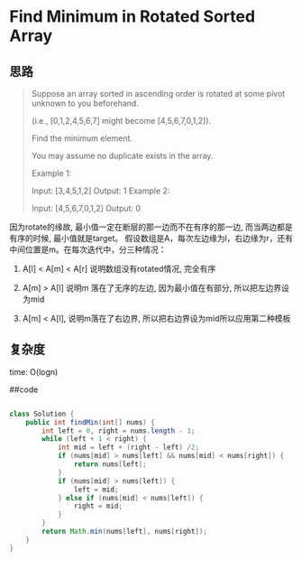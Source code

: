 # Find Minimum in Rotated Sorted Array
## 思路

> Suppose an array sorted in ascending order is rotated at some pivot unknown to you beforehand.
> 
> (i.e.,  [0,1,2,4,5,6,7] might become  [4,5,6,7,0,1,2]).
> 
> Find the minimum element.
> 
> You may assume no duplicate exists in the array.
> 
> Example 1:
> 
> Input: [3,4,5,1,2] 
> Output: 1
> Example 2:
> 
> Input: [4,5,6,7,0,1,2]
> Output: 0


因为rotate的缘故, 最小值一定在断层的那一边而不在有序的那一边, 而当两边都是有序的时候, 最小值就是target。
假设数组是A，每次左边缘为l，右边缘为r，还有中间位置是m。在每次迭代中，分三种情况：


1. A[l] < A[m] < A[r] 说明数组没有rotated情况, 完全有序

2. A[m] > A[l] 说明m 落在了无序的左边, 因为最小值在有部分, 所以把左边界设为mid

3. A[m] < A[l], 说明m落在了右边界, 所以把右边界设为mid所以应用第二种模板

## 复杂度
time: O(logn)

##code
```java

class Solution {
    public int findMin(int[] nums) {
        int left = 0, right = nums.length - 1;
        while (left + 1 < right) {
            int mid = left + (right - left) /2;
            if (nums[mid] > nums[left] && nums[mid] < nums[right]) {
                return nums[left];
            }
            if (nums[mid] > nums[left]) {
                left = mid;
            } else if (nums[mid] < nums[left]) {
                right = mid;
            }
        }
        return Math.min(nums[left], nums[right]);
    }
}
```

